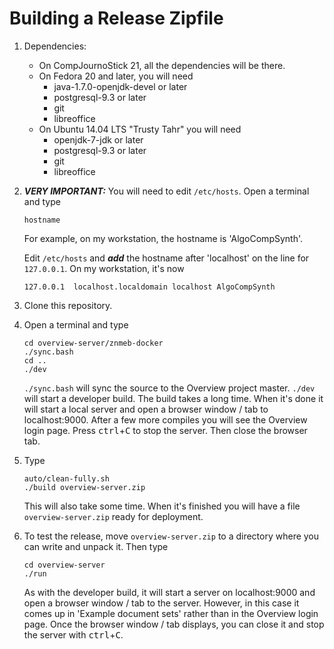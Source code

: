 # Building a Release Zipfile

1. Dependencies:
    * On CompJournoStick 21, all the dependencies will be there.
    * On Fedora 20 and later, you will need
        * java-1.7.0-openjdk-devel or later
        * postgresql-9.3 or later
        * git
        * libreoffice
    * On Ubuntu 14.04 LTS "Trusty Tahr" you will need
        * openjdk-7-jdk or later
        * postgresql-9.3 or later
        * git
        * libreoffice

1. ***VERY IMPORTANT:*** You will need to edit `/etc/hosts`. Open a terminal and type

    ```
    hostname
    ```
    For example, on my workstation, the hostname is 'AlgoCompSynth'.

    Edit `/etc/hosts` and ***add*** the hostname after 'localhost' on the line for `127.0.0.1`. On my workstation, it's now

    ```
    127.0.0.1  localhost.localdomain localhost AlgoCompSynth
    ```
1. Clone this repository.
1. Open a terminal and type

    ```
    cd overview-server/znmeb-docker
    ./sync.bash
    cd ..
    ./dev
    ```

    `./sync.bash` will sync the source to the Overview project master. `./dev` will start a developer build. The build takes a long time. When it's done it will start a local server and open a browser window / tab to localhost:9000. After a few more compiles you will see the Overview login page. Press <kbd>ctrl</kbd>+<kbd>C</kbd> to stop the server. Then close the browser tab.
1. Type

    ```
    auto/clean-fully.sh
    ./build overview-server.zip
    ```
    
    This will also take some time. When it's finished you will have a file `overview-server.zip` ready for deployment.
1. To test the release, move `overview-server.zip` to a directory where you can write and unpack it. Then type

    ```
    cd overview-server
    ./run
    ```

    As with the developer build, it will start a server on localhost:9000 and open a browser window / tab to the server. However, in this case it comes up in 'Example document sets' rather than in the Overview login page. Once the browser window / tab displays, you can close it and stop the server with <kbd>ctrl</kbd>+<kbd>C</kbd>.
